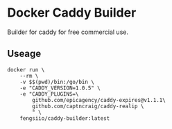 # Docker Caddy Builder

Builder for caddy for free commercial use.

## Useage

```shell
docker run \
    --rm \
    -v $$(pwd)/bin:/go/bin \
    -e "CADDY_VERSION=1.0.5" \
    -e "CADDY_PLUGINS=\
        github.com/epicagency/caddy-expires@v1.1.1\
        github.com/captncraig/caddy-realip \
        " \
    fengsiio/caddy-builder:latest
```
